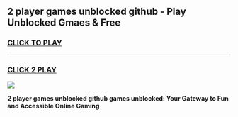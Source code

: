 
## 2 player games unblocked github - Play Unblocked Gmaes & Free
<h3>
<a href="https://premium.freeplayer.one?title=2_player_games_unblocked_github&ref=19F">CLICK TO PLAY</a></h3>
<hr>

<h3>
<a href="https://premium.freeplayer.one?title=2_player_games_unblocked_github&ref=19F">CLICK 2 PLAY</a>
  
</h3>

<a href="https://premium.freeplayer.one?title=2_player_games_unblocked_github&ref=19F/"><img src="https://clearcache.store/games.png"></a>


**2 player games unblocked github games unblocked: Your Gateway to Fun and Accessible Online Gaming**
